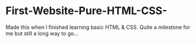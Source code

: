 # First-Website-Pure-HTML-CSS-
Made this when I finished learning basic HTML &amp; CSS. Quite a milestone for me but still a long way to go...
